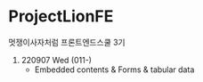 # ProjectLionFE
멋쟁이사자처럼 프론트엔드스쿨 3기

1. 220907 Wed (011-)
   - Embedded contents & Forms & tabular data